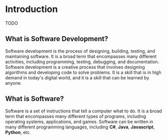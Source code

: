 # Introduction

TODO

## What is Software Development?

Software development is the process of designing, building, testing, and maintaining software. It is a broad term that encompasses many different activities, including programming, testing, debugging, and documentation. Software development is a creative process that involves designing algorithms and developing code to solve problems. It is a skill that is in high demand in today's digital world, and it is a skill that can be learned by anyone.

## What is Software?

Software is a set of instructions that tell a computer what to do. It is a broad term that encompasses many different types of programs, including operating systems, applications, and games. Software can be written in many different programming languages, including **C#**, **Java**, **Javascript**, **Python**, etc.

